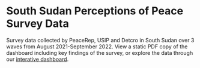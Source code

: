 # South Sudan Perceptions of Peace Survey Data
Survey data collected by PeaceRep, USIP and Detcro in South Sudan over 3 waves from August 2021-September 2022.
View a static PDF copy of the dashboard including key findings of the survey, or explore the data through our [interative dashboard](https://peacerep.org/perceptions-peace-south-sudan/). 
